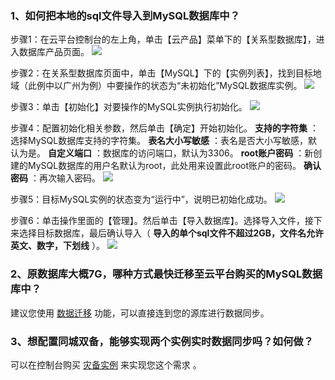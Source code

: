 ### 1、如何把本地的sql文件导入到MySQL数据库中？

步骤1：在云平台控制台的左上角，单击【云产品】菜单下的【关系型数据库】，进入数据库产品页面。
![](http://imgcache.tce.fsphere.cn/static/mc.qcloudimg.com/static/img/511cad3621447b36d204b87bf83bb09f/image.png)

步骤2：在关系型数据库页面中，单击【MySQL】下的【实例列表】，找到目标地域（此例中以广州为例）中要操作的状态为“未初始化”MySQL数据库实例。
![](http://imgcache.tce.fsphere.cn/static/mc.qcloudimg.com/static/img/bc6f4a538ac4bf614e3a270338a7be4c/image.png)

步骤3：单击【初始化】对要操作的MySQL实例执行初始化。
![](http://imgcache.tce.fsphere.cn/static/mc.qcloudimg.com/static/img/fe0ebd9776b6f920338e9436b82024a3/image.png)

步骤4：配置初始化相关参数，然后单击【确定】开始初始化。
 __支持的字符集__ ：选择MySQL数据库支持的字符集。
 __表名大小写敏感__ ：表名是否大小写敏感，默认为是。
 __自定义端口__ ：数据库的访问端口，默认为3306。
 __root账户密码__ ：新创建的MySQL数据库的用户名默认为root，此处用来设置此root账户的密码。
 __确认密码__ ：再次输入密码。
![](http://imgcache.tce.fsphere.cn/static/mc.qcloudimg.com/static/img/a1b69801dc18d284ef8b0f3ea777265b/image.png)

步骤5：目标MySQL实例的状态变为“运行中”，说明已初始化成功。
![](http://imgcache.tce.fsphere.cn/static/mc.qcloudimg.com/static/img/81234ad724b600506564d920b051ce3f/image.png)

步骤6：单击操作里面的【管理】。然后单击【导入数据库】。选择导入文件，接下来选择目标数据库，最后确认导入（ __导入的单个sql文件不超过2GB，文件名允许英文、数字，下划线__ ）。
![](http://imgcache.tce.fsphere.cn/static/mc.qcloudimg.com/static/img/5cf4795c885ea7a699dcf5b94a4a725e/image.png)



### 2、原数据库大概7G，哪种方式最快迁移至云平台购买的MySQL数据库中？
建议您使用 [数据迁移](http://tce.fsphere.cn/document/product/571/8710) 功能，可以直接连到您的源库进行数据同步。

### 3、想配置同城双备，能够实现两个实例实时数据同步吗？如何做？
可以在控制台购买 [灾备实例](http://tce.fsphere.cn/document/product/236/7272) 来实现您这个需求 。
